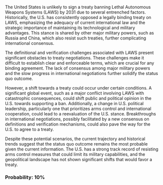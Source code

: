 The United States is unlikely to sign a treaty banning Lethal Autonomous Weapons Systems (LAWS) by 2031 due to several entrenched factors. Historically, the U.S. has consistently opposed a legally binding treaty on LAWS, emphasizing the adequacy of current international law and the strategic importance of maintaining its technological and military advantages. This stance is shared by other major military powers, such as Russia and China, which also resist such treaties, further complicating international consensus.

The definitional and verification challenges associated with LAWS present significant obstacles to treaty negotiations. These challenges make it difficult to establish clear and enforceable terms, which are crucial for any binding agreement. The lack of consensus among major military powers and the slow progress in international negotiations further solidify the status quo outcome.

However, a shift towards a treaty could occur under certain conditions. A significant global event, such as a major conflict involving LAWS with catastrophic consequences, could shift public and political opinion in the U.S. towards supporting a ban. Additionally, a change in U.S. political leadership, particularly one that prioritizes arms control and international cooperation, could lead to a reevaluation of the U.S. stance. Breakthroughs in international negotiations, possibly facilitated by a new consensus on definitions and verification mechanisms, could also pave the way for the U.S. to agree to a treaty.

Despite these potential scenarios, the current trajectory and historical trends suggest that the status quo outcome remains the most probable given the current information. The U.S. has a strong track record of resisting arms control measures that could limit its military capabilities, and the geopolitical landscape has not shown significant shifts that would favor a treaty.

### Probability: 10%